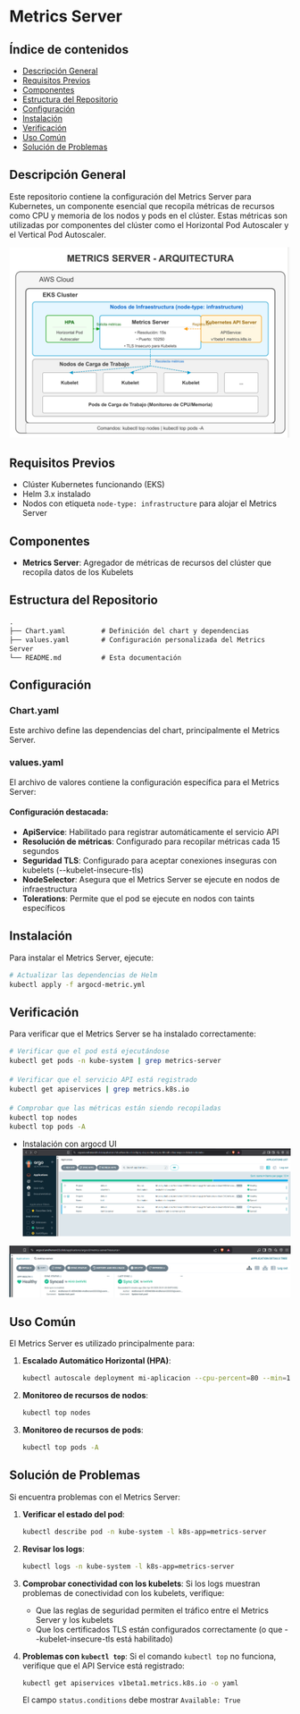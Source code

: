 
# Metrics Server

## Índice de contenidos
* [Descripción General](#descripcion)
* [Requisitos Previos](#requisitos)
* [Componentes](#componentes)
* [Estructura del Repositorio](#estructura)
* [Configuración](#configuracion)
* [Instalación](#instalacion)
* [Verificación](#verificacion)
* [Uso Común](#uso)
* [Solución de Problemas](#solucion-problemas)

<a name="descripcion"></a>
## Descripción General
Este repositorio contiene la configuración del Metrics Server para Kubernetes, un componente esencial que recopila métricas de recursos como CPU y memoria de los nodos y pods en el clúster. Estas métricas son utilizadas por componentes del clúster como el Horizontal Pod Autoscaler y el Vertical Pod Autoscaler.

![Arquitectura](https://github.com/Andherson333333/robot-shop/blob/master/Infrastructure-cloud-EKS/infra-node/metrics-server/imagenes/metric-1.png)


<a name="requisitos"></a>
## Requisitos Previos
- Clúster Kubernetes funcionando (EKS)
- Helm 3.x instalado
- Nodos con etiqueta `node-type: infrastructure` para alojar el Metrics Server

<a name="componentes"></a>
## Componentes
- **Metrics Server**: Agregador de métricas de recursos del clúster que recopila datos de los Kubelets

<a name="estructura"></a>
## Estructura del Repositorio
```
.
├── Chart.yaml         # Definición del chart y dependencias
├── values.yaml        # Configuración personalizada del Metrics Server
└── README.md          # Esta documentación
```

<a name="configuracion"></a>
## Configuración

### Chart.yaml
Este archivo define las dependencias del chart, principalmente el Metrics Server.

### values.yaml
El archivo de valores contiene la configuración específica para el Metrics Server:

#### Configuración destacada:
- **ApiService**: Habilitado para registrar automáticamente el servicio API
- **Resolución de métricas**: Configurado para recopilar métricas cada 15 segundos
- **Seguridad TLS**: Configurado para aceptar conexiones inseguras con kubelets (--kubelet-insecure-tls)
- **NodeSelector**: Asegura que el Metrics Server se ejecute en nodos de infraestructura
- **Tolerations**: Permite que el pod se ejecute en nodos con taints específicos

<a name="instalacion"></a>
## Instalación

Para instalar el Metrics Server, ejecute:

```bash
# Actualizar las dependencias de Helm
kubectl apply -f argocd-metric.yml
```

<a name="verificacion"></a>
## Verificación

Para verificar que el Metrics Server se ha instalado correctamente:

```bash
# Verificar que el pod está ejecutándose
kubectl get pods -n kube-system | grep metrics-server

# Verificar que el servicio API está registrado
kubectl get apiservices | grep metrics.k8s.io

# Comprobar que las métricas están siendo recopiladas
kubectl top nodes
kubectl top pods -A
```
- Instalación con argocd UI
![Arquitectura](https://github.com/Andherson333333/robot-shop/blob/master/Infrastructure-cloud-EKS/infra-node/metrics-server/imagenes/metric-2.png)

![Arquitectura](https://github.com/Andherson333333/robot-shop/blob/master/Infrastructure-cloud-EKS/infra-node/metrics-server/imagenes/metric-3.png)


<a name="uso"></a>
## Uso Común

El Metrics Server es utilizado principalmente para:

1. **Escalado Automático Horizontal (HPA)**:
   ```bash
   kubectl autoscale deployment mi-aplicacion --cpu-percent=80 --min=1 --max=10
   ```

2. **Monitoreo de recursos de nodos**:
   ```bash
   kubectl top nodes
   ```

3. **Monitoreo de recursos de pods**:
   ```bash
   kubectl top pods -A
   ```

<a name="solucion-problemas"></a>
## Solución de Problemas

Si encuentra problemas con el Metrics Server:

1. **Verificar el estado del pod**:
   ```bash
   kubectl describe pod -n kube-system -l k8s-app=metrics-server
   ```

2. **Revisar los logs**:
   ```bash
   kubectl logs -n kube-system -l k8s-app=metrics-server
   ```

3. **Comprobar conectividad con los kubelets**:
   Si los logs muestran problemas de conectividad con los kubelets, verifique:
   - Que las reglas de seguridad permiten el tráfico entre el Metrics Server y los kubelets
   - Que los certificados TLS están configurados correctamente (o que --kubelet-insecure-tls está habilitado)

4. **Problemas con `kubectl top`**:
   Si el comando `kubectl top` no funciona, verifique que el API Service está registrado:
   ```bash
   kubectl get apiservices v1beta1.metrics.k8s.io -o yaml
   ```
   
   El campo `status.conditions` debe mostrar `Available: True`


